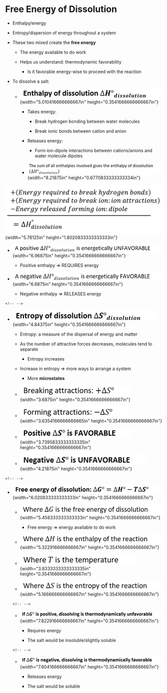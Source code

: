 # Free Energy of Dissolution
-   Enthalpy/energy
-   Entropy/dispersion of energy throughout a system
-   These two mixed create the **free energy**

    -   The energy available to do work

    -   Helps us understand: thermodynamic favorability

        -   Is it favorable energy-wise to proceed with the reaction
-   To dissolve a salt:

    -   ![](../media/Unit-7-Free-Energy-of-Dissolution-image1.png){width="5.010416666666667in" height="0.3541666666666667in"}

        -   Takes energy:

            -   Break hydrogen bonding between water molecules

            -   Break ionic bonds between cation and anion

        -   Releases energy:

            -   Form ion-dipole interactions between cations/anions and water molecule dipoles

        -   ![](../media/Unit-7-Free-Energy-of-Dissolution-image2.png){width="8.21875in" height="0.6770833333333334in"}

![Machine generated alternative text: + (Energy required to break hydrogen bonds) + (Energy required to break ion: ion attractions) ---Energy released forming ion: dipole = AHO dissolution ](../media/Unit-7-Free-Energy-of-Dissolution-image3.png){width="5.78125in" height="1.8020833333333333in"}
-   ![](../media/Unit-7-Free-Energy-of-Dissolution-image4.png){width="6.96875in" height="0.3541666666666667in"}

    -   Positive enthalpy => REQUIRES energy
-   ![](../media/Unit-7-Free-Energy-of-Dissolution-image5.png){width="6.6875in" height="0.3541666666666667in"}

    -   Negative enthalpy => RELEASES energy

```{=html}
<!-- -->
```
-   ![](../media/Unit-7-Free-Energy-of-Dissolution-image6.png){width="4.84375in" height="0.3541666666666667in"}

    -   Entropy: a measure of the dispersal of energy and matter

    -   As the number of attractive forces decreases, molecules tend to separate

        -   Entropy increases

    -   Increase in entropy => more ways to arrange a system

        -   More **microstates**

    -   ![](../media/Unit-7-Free-Energy-of-Dissolution-image7.png){width="3.6875in" height="0.3541666666666667in"}

    -   ![](../media/Unit-7-Free-Energy-of-Dissolution-image8.png){width="3.6354166666666665in" height="0.3541666666666667in"}

    -   ![](../media/Unit-7-Free-Energy-of-Dissolution-image9.png){width="3.7395833333333335in" height="0.3541666666666667in"}

    -   ![](../media/Unit-7-Free-Energy-of-Dissolution-image10.png){width="4.21875in" height="0.3541666666666667in"}

```{=html}
<!-- -->
```
-   ![](../media/Unit-7-Free-Energy-of-Dissolution-image11.png){width="6.020833333333333in" height="0.3541666666666667in"}

    -   ![](../media/Unit-7-Free-Energy-of-Dissolution-image12.png){width="5.458333333333333in" height="0.3541666666666667in"}

        -   Free energy => energy available to do work

    -   ![](../media/Unit-7-Free-Energy-of-Dissolution-image13.png){width="5.322916666666667in" height="0.3541666666666667in"}

    -   ![](../media/Unit-7-Free-Energy-of-Dissolution-image14.png){width="3.8333333333333335in" height="0.3541666666666667in"}

    -   ![](../media/Unit-7-Free-Energy-of-Dissolution-image15.png){width="5.166666666666667in" height="0.3541666666666667in"}

    ```{=html}
    <!-- -->
    ```
    -   ![](../media/Unit-7-Free-Energy-of-Dissolution-image16.png){width="7.822916666666667in" height="0.3541666666666667in"}

        -   Requires energy

        -   The salt would be insoluble/slightly soluble

    ```{=html}
    <!-- -->
    ```
    -   ![](../media/Unit-7-Free-Energy-of-Dissolution-image17.png){width="7.604166666666667in" height="0.3541666666666667in"}

        -   Releases energy

        -   The salt would be soluble

















